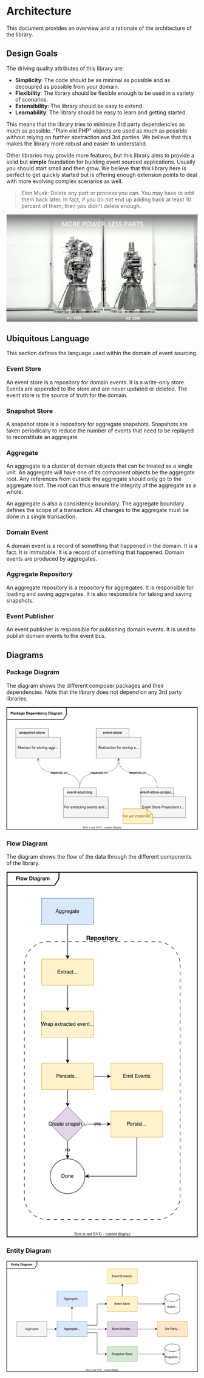 # Architecture

This document provides an overview and a rationale of the architecture of the library.

## Design Goals

The driving quality attributes of this library are:

* **Simplicity**: The code should be as minimal as possible and as decoupled as possible from your domain.
* **Flexibility**: The library should be flexible enough to be used in a variety of scenarios.
* **Extensibility**: The library should be easy to extend.
* **Learnability**: The library should be easy to learn and getting started.

This means that the library tries to minimize 3rd party dependencies as much as possible. "Plain old PHP" objects are used as much as possible without relying on further abstraction and 3rd parties. We believe that this makes the library more robust and easier to understand.

Other libraries may provide more features, but this library aims to provide a solid but **simple** foundation for building event sourced applications. Usually you should start small and then grow. We believe that this library here is perfect to get quickly started but is offering enough extension points to deal with more evolving complex scenarios as well.

> Elon Musk: Delete any part or process you can. You may have to add them back later. In fact, if you do not end up adding back at least 10 percent of them, then you didn't delete enough.

![Simplicity vs Complexity](images/raptor-v1-vs-v2.jpg)

## Ubiquitous Language

This section defines the language used within the domain of event sourcing.

### Event Store

An event store is a repository for domain events. It is a write-only store. Events are appended to the store and are never updated or deleted. The event store is the source of truth for the domain.

### Snapshot Store

A snapshot store is a repository for aggregate snapshots. Snapshots are taken periodically to reduce the number of events that need to be replayed to reconstitute an aggregate.

### Aggregate

An aggregate is a cluster of domain objects that can be treated as a single unit. An aggregate will have one of its component objects be the aggregate root. Any references from outside the aggregate should only go to the aggregate root. The root can thus ensure the integrity of the aggregate as a whole.

An aggregate is also a consistency boundary. The aggregate boundary defines the scope of a transaction. All changes to the aggregate must be done in a single transaction.

### Domain Event

A domain event is a record of something that happened in the domain. It is a fact. It is immutable. It is a record of something that happened. Domain events are produced by aggregates.

### Aggregate Repository

An aggregate repository is a repository for aggregates. It is responsible for loading and saving aggregates. It is also responsible for taking and saving snapshots.

### Event Publisher

An event publisher is responsible for publishing domain events. It is used to publish domain events to the event bus.

## Diagrams

### Package Diagram

The diagram shows the different composer packages and their dependencies. Note that the library does not depend on any 3rd party libraries.

![Overview Diagram](diagrams/Package-Diagram.svg)

### Flow Diagram

The diagram shows the flow of the data through the different components of the library.

![Overview Diagram](diagrams/Flow-Diagram.svg)

### Entity Diagram

![Overview Diagram](diagrams/Entity-Diagram.svg)
